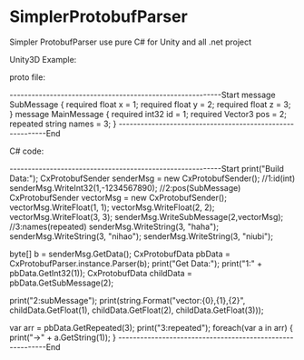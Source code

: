 # SimplerProtobufParser
Simpler ProtobufParser use pure C# for Unity and all .net project


Unity3D Example:


proto file:

----------------------------------------------------------Start
message SubMessage
{
	required float x = 1;
	required float y = 2;
	required float z = 3;
}
message MainMessage
{
	required int32 id = 1;
	required Vector3 pos = 2;
	repeated string names = 3;
}
----------------------------------------------------------End


C# code:

----------------------------------------------------------Start
print("Build Data:");
CxProtobufSender senderMsg = new CxProtobufSender();
//1:id(int)
senderMsg.WriteInt32(1,-1234567890);
//2:pos(SubMessage)
CxProtobufSender vectorMsg = new CxProtobufSender();
vectorMsg.WriteFloat(1, 1);
vectorMsg.WriteFloat(2, 2);
vectorMsg.WriteFloat(3, 3);
senderMsg.WriteSubMessage(2,vectorMsg);
//3:names(repeated)
senderMsg.WriteString(3, "haha");
senderMsg.WriteString(3, "nihao");
senderMsg.WriteString(3, "niubi");

byte[] b = senderMsg.GetData();
CxProtobufData pbData = CxProtobufParser.instance.Parser(b);
print("Get Data:");
print("1:" + pbData.GetInt32(1));
CxProtobufData childData = pbData.GetSubMessage(2);

print("2:subMessage");
print(string.Format("vector:{0},{1},{2}", childData.GetFloat(1), childData.GetFloat(2), childData.GetFloat(3)));

var arr = pbData.GetRepeated(3);
print("3:repeated");
foreach(var a in arr)
{
    print("->" + a.GetString(1));
}
----------------------------------------------------------End
